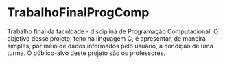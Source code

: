 # TrabalhoFinalProgComp
Trabalho final da faculdade - disciplina de Programação Computacional. O objetivo desse projeto, feito na linguagem C, é apresentar, de maneira simples, por meio de dados informados pelo usuário, a condição de uma turma. O público-alvo deste projeto são os professores.
